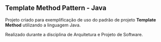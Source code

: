 ## Template Method Pattern - Java

Projeto criado para exemplificação de uso do padrão de projeto **Template Method** utilizando a linguagem Java.

Realizado durante a disciplina de Arquitetura e Projeto de Software.